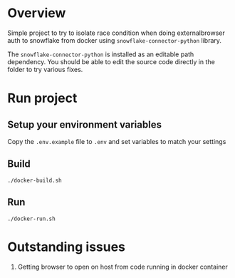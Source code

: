# Overview
Simple project to try to isolate race condition when doing externalbrowser auth to snowflake from docker using `snowflake-connector-python` library.

The `snowflake-connector-python` is installed as an editable path dependency.  You should be able to edit the source code directly in the folder to try various fixes.

# Run project

## Setup your environment variables
Copy the `.env.example` file to `.env` and set variables to match your settings

## Build
`./docker-build.sh`

## Run
`./docker-run.sh`

# Outstanding issues
1. Getting browser to open on host from code running in docker container
